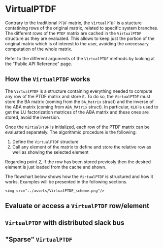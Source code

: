# VirtualPTDF

Contrary to the traditional `PTDF` matrix, the `VirtualPTDF` is a stucture contatining rows of the original matrix, related to specific system branches.
The different rows of the `PTDF` matrix are cached in the `VirtualPTDF` structure as they are evaluated. This allows to keep just the portion of the original matrix which is of interest to the user, avoiding the unecessary computation of the whole matrix.

Refer to the different arguments of the `VirtualPTDF` methods by looking at the "Public API Reference" page.

## How the `VirtualPTDF` works

The `VirtualPTDF` is a structure containing everything needed to compute any row of the PTDF matrix and store it. To do so, the `VirtualPTDF` must store the BA matrix (coming from the `BA_Matrix` struct) and the inverse of the ABA matrix (coming from `ABA_MAtrix` struct). In particular, `KLU` is used to get the LU factorization matrices of the ABA matrix and these ones are stored, avoid the inversion.

Once the `VirtualPTDF` is initialized, each row of the PTDF matrix can be evaluated separately. The algorithmic procedure is the following:
1. Define the `VirtualPTDF` structure
2. Call any element of the matrix to define and store the relative row as well as showing the selected element

Regarding point 2, if the row has been stored previosly then the desired element is just loaded from the cache and shown.

The flowchart below shows how the `VirtualPTDF` is structured and how it works. Examples will be presented in the following sections.

```@raw html
<img src="../assets/VirtualPTDF_scheme.png"/>
```

## Evaluate or access a `VirtualPTDF` row/element

## `VirtualPTDF` with distributed slack bus

## "Sparse" `VirtualPTDF`